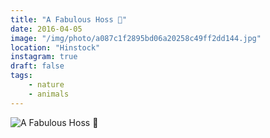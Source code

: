 ```yaml
---
title: "A Fabulous Hoss 🦄"
date: 2016-04-05
image: "/img/photo/a087c1f2895bd06a20258c49ff2dd144.jpg"
location: "Hinstock"
instagram: true
draft: false
tags:
    - nature
    - animals
---
```


![A Fabulous Hoss 🦄](/img/photo/a087c1f2895bd06a20258c49ff2dd144.jpg)
